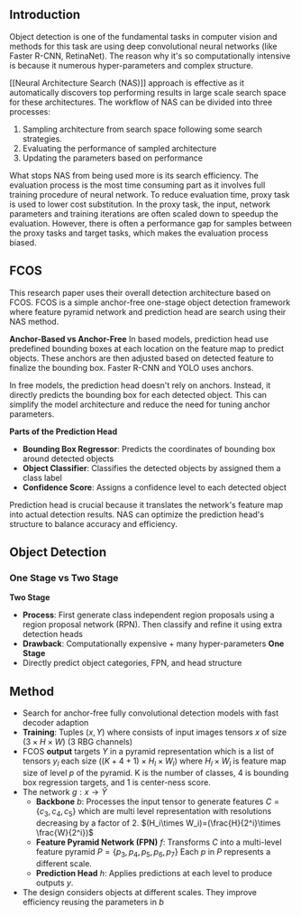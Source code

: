 ## Introduction
Object detection is one of the fundamental tasks in computer vision and methods for this task are using deep convolutional neural networks (like Faster R-CNN, RetinaNet). The reason why it's so computationally intensive is because it numerous hyper-parameters and complex structure. 

[[Neural Architecture Search (NAS)]] approach is effective as it automatically discovers top performing results in large scale search space for these architectures. The workflow of NAS can be divided into three processes:
1. Sampling architecture from search space following some search strategies. 
2. Evaluating the performance of sampled architecture
3. Updating the parameters based on performance

What stops NAS from being used more is its search efficiency. The evaluation process is the most time consuming part as it involves full training procedure of neural network. To reduce evaluation time, proxy task is used to lower cost substitution. In the proxy task, the input, network parameters and training iterations are often scaled down to speedup the evaluation. However, there is often a performance gap for samples between the proxy tasks and target tasks, which makes the evaluation process biased. 

## FCOS
This research paper uses their overall detection architecture based on FCOS. FCOS is a simple anchor-free one-stage object detection framework where feature pyramid network and prediction head are search using their NAS method.

**Anchor-Based vs Anchor-Free** 
In based models, prediction head use predefined bounding boxes at each location on the feature map to predict objects. These anchors are then adjusted based on detected feature to finalize the bounding box. Faster R-CNN and YOLO uses anchors.  

In free models, the prediction head doesn't rely on anchors. Instead, it directly predicts the bounding box for each detected object. This can simplify the model architecture and reduce the need for tuning anchor parameters.

**Parts of the Prediction Head**
- **Bounding Box Regressor**: Predicts the coordinates of bounding box around detected objects
- **Object Classifier**: Classifies the detected objects by assigned them a class label
- **Confidence Score**: Assigns a confidence level to each detected object

Prediction head is crucial because it translates the network's feature map into actual detection results. NAS can optimize the prediction head's structure to balance accuracy and efficiency.

## Object Detection
### One Stage vs Two Stage
**Two Stage**
- **Process**: First generate class independent region proposals using a region proposal network (RPN). Then classify and refine it using extra detection heads
- **Drawback**: Computationally expensive + many hyper-parameters
**One Stage**
 - Directly predict object categories, FPN, and head structure

## Method
- Search for anchor-free fully convolutional detection models with fast decoder adaption
- **Training**: Tuples $(x,Y)$ where consists of input images tensors $x$ of size $(3\times H\times W)$ (3 RBG channels)
- FCOS **output** targets $Y$ in a pyramid representation which is a list of tensors $y_l$ each size $((K+4+1) \times H_l \times W_l)$ where $H_l \times W_l$ is feature map size of level $p$ of the pyramid. K is the number of classes, 4 is bounding box regression targets, and 1 is center-ness score. 
- The network $g:x\rightarrow \hat{Y}$ 
	- **Backbone** $b$: Processes the input tensor to generate features $C=\{c_3,c_4,c_5\}$ which are multi level representation with resolutions decreasing by a factor of 2. $(H_i\times W_i)=(\frac{H}{2^i}\times \frac{W}{2^i})$ 
	- **Feature Pyramid Network (FPN)** $f$: Transforms $C$ into a multi-level feature pyramid $P=\{ p_3,p_4,p_5,p_6,p_7\}$ Each $p$ in $P$ represents a different scale. 
	- **Prediction Head** $h$: Applies predictions at each level to produce outputs $y$. 
- The design considers objects at different scales. They improve efficiency reusing the parameters in $b$